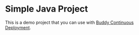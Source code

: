 # Simple Java Project
This is a demo project that you can use with [Buddy Continuous Deployment](https://buddy.works).
